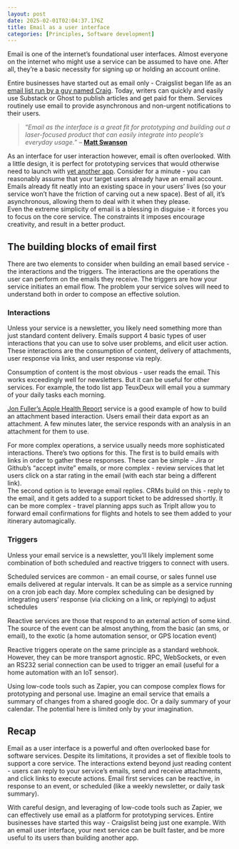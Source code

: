 ```yaml
---
layout: post
date: 2025-02-01T02:04:37.176Z
title: Email as a user interface
categories: [Principles, Software development]
---
```


Email is one of the internet’s foundational user interfaces. Almost everyone on the internet who might use a service can be assumed to have one. After all, they’re a basic necessity for signing up or holding an account online.

Entire businesses have started out as email only - Craigslist began life as an [email list run by a guy named Craig](https://www.craigslist.org/about/mission_and_history). Today, writers can quickly and easily use Substack or Ghost to publish articles and get paid for them. Services routinely use email to provide asynchronous and non-urgent notifications to their users.

> “_Email as the interface is a great fit for prototyping and building out a laser-focused product that can easily integrate into people’s everyday usage._”
> – **[Matt Swanson](https://mdswanson.com/blog/2013/07/21/email-as-the-interface.html)**

As an interface for user interaction however, email is often overlooked. With a little design, it is perfect for prototyping services that would otherwise need to launch with [yet another app](https://sjustintaylor.me/app-not-required/). Consider for a minute - you can reasonably assume that your target users already have an email account. Emails already fit neatly into an existing space in your users’ lives (so your service won’t have the friction of carving out a new space). Best of all, it’s asynchronous, allowing them to deal with it when they please.  
Even the extreme simplicity of email is a blessing in disguise - it forces you to focus on the core service. The constraints it imposes encourage creativity, and result in a better product.

## The building blocks of email first

There are two elements to consider when building an email based service - the interactions and the triggers. The interactions are the operations the user can perform on the emails they receive. The triggers are how your service initiates an email flow. The problem your service solves will need to understand both in order to compose an effective solution.

### Interactions

Unless your service is a newsletter, you likely need something more than just standard content delivery. Emails support 4 basic types of user interactions that you can use to solve user problems, and elicit user action. These interactions are the consumption of content, delivery of attachments, user response via links, and user response via reply.

Consumption of content is the most obvious - user reads the email. This works exceedingly well for newsletters. But it can be useful for other services. For example, the todo list app TeuxDeux will email you a summary of your daily tasks each morning.

[Jon Fuller’s Apple Health Report](https://sep.com/blog/emaii-a-different-kind-of-user-interface/) service is a good example of how to build an attachment based interaction. Users email their data export as an attachment. A few minutes later, the service responds with an analysis in an attachment for them to use.

For more complex operations, a service usually needs more sophisticated interactions. There’s two options for this. The first is to build emails with links in order to gather these responses. These can be simple - Jira or Github’s “accept invite” emails, or more complex - review services that let users click on a star rating in the email (with each star being a different link).  
The second option is to leverage email replies. CRMs build on this - reply to the email, and it gets added to a support ticket to be addressed shortly. It can be more complex - travel planning apps such as TripIt allow you to forward email confirmations for flights and hotels to see them added to your itinerary automagically.

### Triggers

Unless your email service is a newsletter, you’ll likely implement some combination of both scheduled and reactive triggers to connect with users.

Scheduled services are common - an email course, or sales funnel use emails delivered at regular intervals. It can be as simple as a service running on a cron job each day. More complex scheduling can be designed by integrating users’ response (via clicking on a link, or replying) to adjust schedules

Reactive services are those that respond to an external action of some kind. The source of the event can be almost anything, from the basic (an sms, or email), to the exotic (a home automation sensor, or GPS location event)

Reactive triggers operate on the same principle as a standard webhook. However, they can be more transport agnostic. RPC, WebSockets, or even an RS232 serial connection can be used to trigger an email (useful for a home automation with an IoT sensor).

Using low-code tools such as Zapier, you can compose complex flows for prototyping and personal use. Imagine an email service that emails a summary of changes from a shared google doc. Or a daily summary of your calendar. The potential here is limited only by your imagination.

## Recap

Email as a user interface is a powerful and often overlooked base for software services. Despite its limitations, it provides a set of flexible tools to support a core service. The interactions extend beyond just reading content - users can reply to your service’s emails, send and receive attachments, and click links to execute actions. Email first services can be reactive, in response to an event, or scheduled (like a weekly newsletter, or daily task summary).

With careful design, and leveraging of low-code tools such as Zapier, we can effectively use email as a platform for prototyping services. Entire businesses have started this way - Craigslist being just one example. With an email user interface, your next service can be built faster, and be more useful to its users than building another app.
